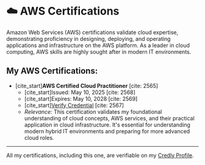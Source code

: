 # ☁️ AWS Certifications

Amazon Web Services (AWS) certifications validate cloud expertise, demonstrating proficiency in designing, deploying, and operating applications and infrastructure on the AWS platform. As a leader in cloud computing, AWS skills are highly sought after in modern IT environments.

## My AWS Certifications:

* [cite_start]**AWS Certified Cloud Practitioner** [cite: 2565]
    * [cite_start]Issued: May 10, 2025 [cite: 2568]
    * [cite_start]Expires: May 10, 2028 [cite: 2569]
    * [cite_start][Verify Credential](https://aws.amazon.com/verification) [cite: 2567]
    * *Relevance:* This certification validates my foundational understanding of cloud concepts, AWS services, and their practical application in cloud infrastructure. It's essential for understanding modern hybrid IT environments and preparing for more advanced cloud roles.

---

All my certifications, including this one, are verifiable on my [Credly Profile](https://www.credly.com/users/allen-l-bartley).
